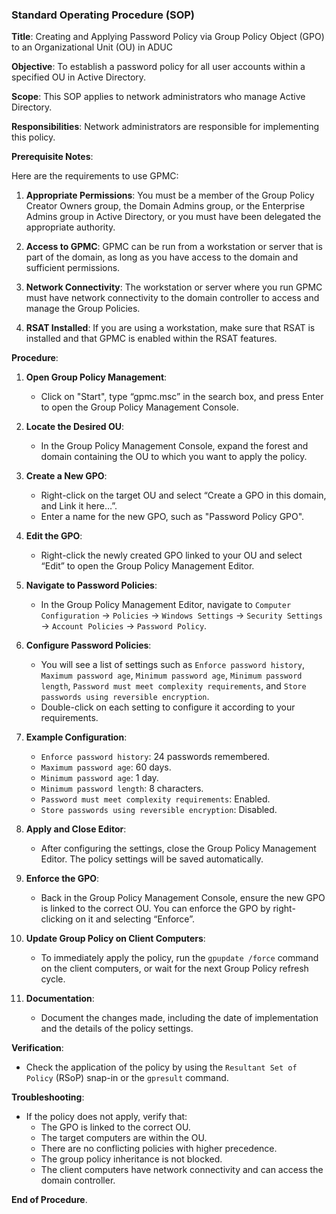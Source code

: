 ### Standard Operating Procedure (SOP)

**Title**: Creating and Applying Password Policy via Group Policy Object (GPO) to an Organizational Unit (OU) in ADUC

**Objective**: To establish a password policy for all user accounts within a specified OU in Active Directory.

**Scope**: This SOP applies to network administrators who manage Active Directory.

**Responsibilities**: Network administrators are responsible for implementing this policy.

**Prerequisite Notes**: 

Here are the requirements to use GPMC:

1. **Appropriate Permissions**: You must be a member of the Group Policy Creator Owners group, the Domain Admins group, or the Enterprise Admins group in Active Directory, or you must have been delegated the appropriate authority.
    
2. **Access to GPMC**: GPMC can be run from a workstation or server that is part of the domain, as long as you have access to the domain and sufficient permissions.
    
3. **Network Connectivity**: The workstation or server where you run GPMC must have network connectivity to the domain controller to access and manage the Group Policies.
    
4. **RSAT Installed**: If you are using a workstation, make sure that RSAT is installed and that GPMC is enabled within the RSAT features.

**Procedure**:

1. **Open Group Policy Management**:
    
    - Click on "Start", type “gpmc.msc” in the search box, and press Enter to open the Group Policy Management Console.
2. **Locate the Desired OU**:
    
    - In the Group Policy Management Console, expand the forest and domain containing the OU to which you want to apply the policy.
3. **Create a New GPO**:
    
    - Right-click on the target OU and select “Create a GPO in this domain, and Link it here…”.
    - Enter a name for the new GPO, such as "Password Policy GPO".
4. **Edit the GPO**:
    
    - Right-click the newly created GPO linked to your OU and select “Edit” to open the Group Policy Management Editor.
5. **Navigate to Password Policies**:
    
    - In the Group Policy Management Editor, navigate to `Computer Configuration` → `Policies` → `Windows Settings` → `Security Settings` → `Account Policies` → `Password Policy`.
6. **Configure Password Policies**:
    
    - You will see a list of settings such as `Enforce password history`, `Maximum password age`, `Minimum password age`, `Minimum password length`, `Password must meet complexity requirements`, and `Store passwords using reversible encryption`.
    - Double-click on each setting to configure it according to your requirements.
7. **Example Configuration**:
    
    - `Enforce password history`: 24 passwords remembered.
    - `Maximum password age`: 60 days.
    - `Minimum password age`: 1 day.
    - `Minimum password length`: 8 characters.
    - `Password must meet complexity requirements`: Enabled.
    - `Store passwords using reversible encryption`: Disabled.
8. **Apply and Close Editor**:
    
    - After configuring the settings, close the Group Policy Management Editor. The policy settings will be saved automatically.
9. **Enforce the GPO**:
    
    - Back in the Group Policy Management Console, ensure the new GPO is linked to the correct OU. You can enforce the GPO by right-clicking on it and selecting “Enforce”.
10. **Update Group Policy on Client Computers**:
    
    - To immediately apply the policy, run the `gpupdate /force` command on the client computers, or wait for the next Group Policy refresh cycle.
11. **Documentation**:
    
    - Document the changes made, including the date of implementation and the details of the policy settings.

**Verification**:

- Check the application of the policy by using the `Resultant Set of Policy` (RSoP) snap-in or the `gpresult` command.

**Troubleshooting**:

- If the policy does not apply, verify that:
    - The GPO is linked to the correct OU.
    - The target computers are within the OU.
    - There are no conflicting policies with higher precedence.
    - The group policy inheritance is not blocked.
    - The client computers have network connectivity and can access the domain controller.

**End of Procedure**.